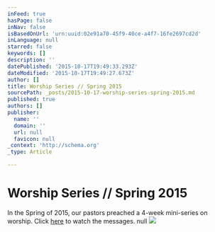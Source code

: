 ```yaml
---
inFeed: true
hasPage: false
inNav: false
isBasedOnUrl: 'urn:uuid:02e91a70-45f9-40ce-a4f7-16fe2697cd2d'
inLanguage: null
starred: false
keywords: []
description: ''
datePublished: '2015-10-17T19:49:33.293Z'
dateModified: '2015-10-17T19:49:27.673Z'
author: []
title: Worship Series // Spring 2015
sourcePath: _posts/2015-10-17-worship-series-spring-2015.md
published: true
authors: []
publisher:
  name: ''
  domain: ''
  url: null
  favicon: null
_context: 'http://schema.org'
_type: Article

---
```

# Worship Series // Spring 2015

In the Spring of 2015, our pastors preached a 4-week mini-series on worship. Click [here][0] to watch the messages. null
![](https://the-grid-user-content.s3-us-west-2.amazonaws.com/329a5550-df2f-4397-8624-7cb98349cb96.png)

[0]: http://www.graceb3.org/resources/sermons/life-as-worship/